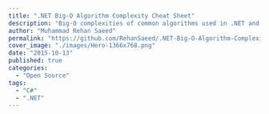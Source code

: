 ```yaml
---
title: ".NET Big-O Algorithm Complexity Cheat Sheet"
description: "Big-O complexities of common algorithms used in .NET and Computer Science."
author: "Muhammad Rehan Saeed"
permalink: "https://github.com/RehanSaeed/.NET-Big-O-Algorithm-Complexity-Cheat-Sheet"
cover_image: "./images/Hero-1366x768.png"
date: "2015-10-13"
published: true
categories:
  - "Open Source"
tags:
  - "C#"
  - ".NET"
---
```

